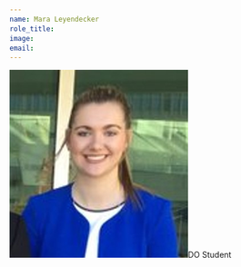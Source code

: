 ```yaml
---
name: Mara Leyendecker
role_title:
image:
email:
---
```


![](/images/staff_members/mara.jpg)DO Student